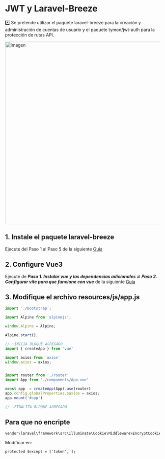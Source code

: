 # JWT y Laravel-Breeze

*️⃣ Se pretende utilizar el paquete laravel-breeze para la creación y administración de cuentas de usuario y el paquete tymon/jwt-auth para la protección de rutas API.

<img width="1510" height="592" alt="imagen" src="https://github.com/user-attachments/assets/6971a6a7-344d-4f3e-ba94-fafe792051db" />

## 1. Instale el paquete laravel-breeze

Ejecute del Paso 1 al Paso 5 de la siguiente [Guía](https://github.com/miguel-cortez/laravel/blob/master/proyecto_laravel_12/03_laravel_breeze.md)  

## 2. Configure Vue3
Ejecute de ***Paso 1. Instalar vue y las dependencias adicionales*** al ***Paso 2. Configurar vite para que funcione con vue*** de la siguiente [Guía](https://github.com/miguel-cortez/laravel/blob/master/proyecto_laravel_12/04_vue3.md)  

## 3. Modifique el archivo resources/js/app.js

```Javascript
import './bootstrap';

import Alpine from 'alpinejs';

window.Alpine = Alpine;

Alpine.start();

// 💡INICIA BLOQUE AGREGADO
import { createApp } from 'vue'

import axios from 'axios'
window.axios = axios;


import router from './router'
import App from './components/App.vue'

const app  = createApp(App).use(router)
app.config.globalProperties.$axios = axios;
app.mount('#app')

// 💡FINALIZA BLOQUE AGREGADO
```

## Para que no encripte

```
vendor\laravel\framework\src\Illuminate\Cookie\Middleware\EncryptCookies.php
```
Modificar en:
```
protected $except = ['token', ];
```
